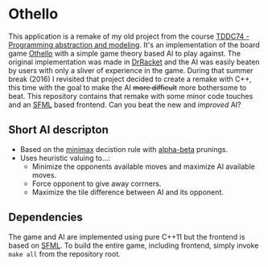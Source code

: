 # Othello
This application is a remake of my old project from the course [TDDC74 - Programming abstraction and modeling](https://www.ida.liu.se/~TDDC74/). It's an implementation of the board game [Othello](https://sv.wikipedia.org/wiki/Othello) with a simple game theory based AI to play against. The original implementation was made in [DrRacket](https://racket-lang.org/) and the AI was easily beaten by users with only a sliver of experience in the game. During that summer break (2016) I revisited that project decided to create a remake with C++, this time with the goal to make the AI ~~more difficult~~ more bothersome to beat. This repository contains that remake with some minor code touches and an [SFML](https://www.sfml-dev.org/) based frontend. Can you beat the new and *improved* AI?

## Short AI descripton
* Based on the [minimax](https://en.wikipedia.org/wiki/Minimax) decistion rule with [alpha-beta](https://en.wikipedia.org/wiki/Alpha%E2%80%93beta_pruning) prunings.
* Uses heuristic valuing to...:
  * Minimize the opponents available moves and maximize AI available moves.
  * Force opponent to give away corrners.
  * Maximize the tile difference between AI and its opponent.

## Dependencies
The game and AI are implemented using pure C++11 but the frontend is based on [SFML](https://www.sfml-dev.org/). To build the entire game, including frontend, simply invoke `make all` from the repository root.
